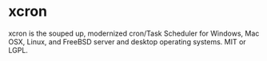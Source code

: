 # xcron
xcron is the souped up, modernized cron/Task Scheduler for Windows, Mac OSX, Linux, and FreeBSD server and desktop operating systems.  MIT or LGPL.
